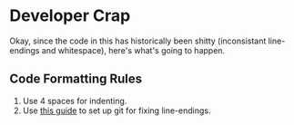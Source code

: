 
Developer Crap
==============

Okay, since the code in this has historically been shitty (inconsistant line-endings and whitespace), here's what's going to happen.

Code Formatting Rules
---------------------

1. Use 4 spaces for indenting.
1. Use [this guide](http://help.github.com/line-endings/) to set up git for fixing line-endings.
